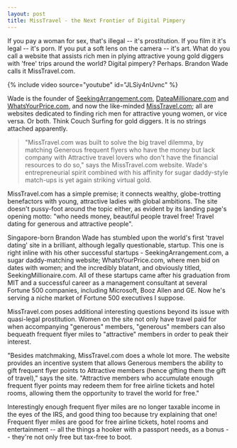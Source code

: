 ```yaml
---
layout: post
title: MissTravel - the Next Frontier of Digital Pimpery
---
```


If you pay a woman for sex, that's illegal -- it's prostitution. If you film it it's legal -- it's porn. If you put a soft lens on the camera -- it's art. What do you call a website that assists rich men in plying attractive young gold diggers with 'free' trips around the world? Digital pimpery? Perhaps. Brandon Wade calls it MissTravel.com.

{% include video source="youtube" id="JLSiy4nUvnc" %}

Wade is the founder of <a href="http://www.seekingarrangement.com/">SeekingArrangement.com</a>, <a href="http://www.dateamillionaire.com/">DateaMillionare.com</a> and <a href="http://www.whatsyourprice.com/">WhatsYourPrice.com</a>, and now the like-minded <a href="http://www.misstravel.com/">MissTravel.com</a>; all are websites dedicated to finding rich men for attractive young women, or vice versa. Or both. Think Couch Surfing for gold diggers. It is no strings attached apparently.

> "MissTravel.com was built to solve the big travel dilemma, by matching Generous frequent flyers who have the money but lack company with Attractive travel lovers who don't have the financial resources to do so," says the MissTravel.com website. Wade's entrepreneurial spirit combined with his affinity for sugar daddy-style match-ups is yet again striking virtual gold.

MissTravel.com has a simple premise; it connects wealthy, globe-trotting benefactors with young, attractive ladies with global ambitions. The site doesn't pussy-foot around the topic either, as evident by its landing page's opening motto: "who needs money, beautiful people travel free! Travel dating for generous and attractive people".

Singapore-born Brandon Wade has stumbled upon the world's first 'travel dating' site in a brilliant, although legally questionable, startup. This one is right inline with his other successful startups - SeekingArrangement.com, a sugar daddy-matching website; WhatsYourPrice.com, where men bid on dates with women; and the incredibly blatant, and obviously titled, SeekingMillionaire.com. All of these startups came after his graduation from MIT and a successful career as a management consultant at several Fortune 500 companies, including Microsoft, Booz Allen and GE. Now he's serving a niche market of Fortune 500 executives I suppose. 

MissTravel.com poses additional interesting questions beyond its issue with quasi-legal prostitution. Women on the site not only have travel paid for when accompanying "generous" members, "generous" members can also bequeath frequent flyer miles to "attractive" members in order to peak their interest. 

"Besides matchmaking, MissTravel.com does a whole lot more. The website provides an incentive system that allows Generous members the ability to gift frequent flyer points to Attractive members (hence gifting them the gift of travel)," says the site. "Attractive members who accumulate enough frequent flyer points may redeem them for free airline tickets and hotel rooms, allowing them the opportunity to travel the world for free."

Interestingly enough frequent flyer miles are no longer taxable income in the eyes of the IRS, and good thing too because try explaining that one! Frequent flyer miles are good for free airline tickets, hotel rooms and entertainment -- all the things a hooker with a passport needs, as a bonus -- they're not only free but tax-free to boot.
